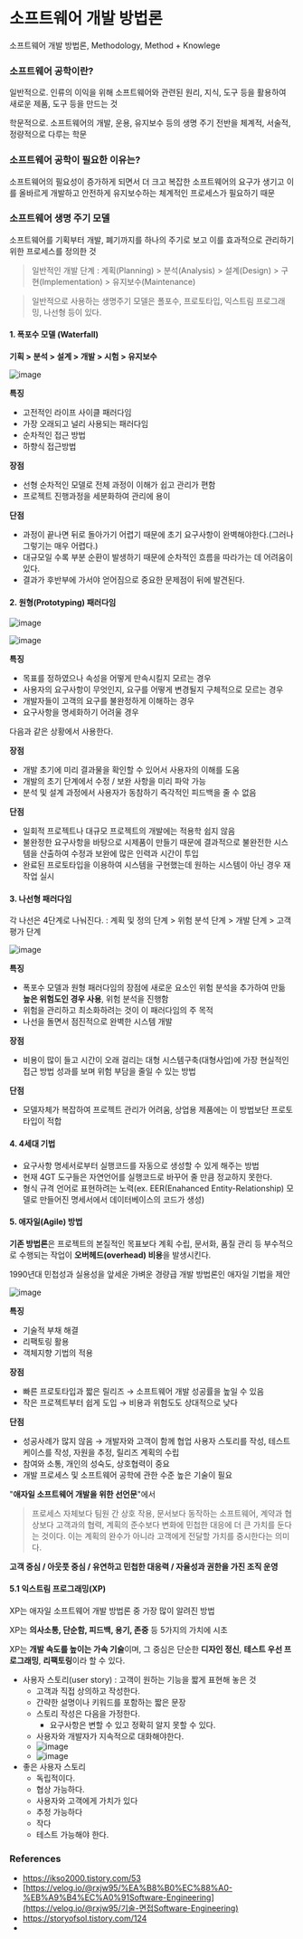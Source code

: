 # 소프트웨어 개발 방법론

소프트웨어 개발 방법론, Methodology, Method +  Knowlege

### 소프트웨어 공학이란?

일반적으로. 인류의 이익을 위해 소프트웨어와 관련된 원리, 지식, 도구 등을 활용하여 새로운 제품, 도구 등을 만드는 것

학문적으로. 소프트웨어의 개발, 운용, 유지보수 등의 생명 주기 전반을 체계적, 서술적, 정량적으로 다루는 학문

### 소프트웨어 공학이 필요한 이유는?

소프트웨어의 필요성이 증가하게 되면서 더 크고 복잡한 소프트웨어의 요구가 생기고 이를 올바르게 개발하고 안전하게 유지보수하는 체계적인 프로세스가 필요하기 때문

### 소프트웨어 생명 주기 모델

소프트웨어를 기획부터 개발, 폐기까지를 하나의 주기로 보고 이를 효과적으로 관리하기 위한 프로세스를 정의한 것

> 일반적인 개발 단계 : 계획(Planning) > 분석(Analysis) > 설계(Design) > 구현(Implementation) > 유지보수(Maintenance)

> 일반적으로 사용하는 생명주기 모델은 폴포수, 프로토타입, 익스트림 프로그래밍, 나선형 등이 있다.

#### 1. 폭포수 모델 (Waterfall)

**기획 > 분석 > 설계 > 개발 > 시험 > 유지보수**

![image](https://user-images.githubusercontent.com/42582516/80311830-f3dc8a00-881c-11ea-8408-cba0cd77b93a.png)

**특징**

* 고전적인 라이프 사이클 패러다임
* 가장 오래되고 널리 사용되는 패러다임
* 순차적인 접근 방법
* 하향식 접근방법

**장점** 

* 선형 순차적인 모델로 전체 과정이 이해가 쉽고 관리가 편함
* 프로젝트 진행과정을 세분화하여 관리에 용이

**단점** 

* 과정이 끝나면 뒤로 돌아가기 어렵기 때문에 초기 요구사항이 완벽해야한다.(그러나 그렇기는 매우 어렵다.)
* 대규모일 수록 부분 순환이 발생하기 때문에 순차적인 흐름을 따라가는 데 어려움이 있다.
* 결과가 후반부에 가서야 얻어짐으로 중요한 문제점이 뒤에 발견된다.



#### 2. 원형(Prototyping) 패러다임

![image](https://user-images.githubusercontent.com/42582516/80311847-0bb40e00-881d-11ea-865c-f1670bc8ba6b.png)

![image](https://user-images.githubusercontent.com/42582516/80311855-1373b280-881d-11ea-9231-02102f33c316.png)

**특징**

* 목표를 정하였으나 속성을 어떻게 만속시킬지 모르는 경우
* 사용자의 요구사항이 무엇인지, 요구를 어떻게 변경될지 구체적으로 모르는 경우
* 개발자들이 고객의 요구를 불완정하게 이해하는 경우
* 요구사항을 명세화하기 어려울 경우

다음과 같은 상황에서 사용한다.

**장점**

* 개발 초기에 미리 결과물을 확인할 수 있어서 사용자의 이해를 도움
* 개발의 초기 단계에서 수정 / 보완 사항을 미리 파악 가능
* 분석 및 설계 과정에서 사용자가 동참하기 즉각적인 피드백을 줄 수 없음

**단점**

* 일회적 프로젝트나 대규모 프로젝트의 개발에는 적용학 쉽지 않음
* 불완정한 요구사항을 바탕으로 시제품이 만들기 때문에 결과적으로 불완전한 시스템을 산출하여 수정과 보완에 많은 인력과 시간이 투입
* 완료된 프로토타입을 이용하여 시스템을 구현했는데 원하는 시스템이 아닌 경우 재작업 실시



#### 3. 나선형 패러다임

각 나선은 4단계로 나눠진다.
: 계획 및 정의 단계 > 위험 분석 단계 > 개발 단계 > 고객 평가 단계

![image](https://user-images.githubusercontent.com/42582516/80311873-25555580-881d-11ea-9e8b-4130ef89284a.png)

**특징**

* 폭포수 모델과 원형 패러다임의 장점에 새로운 요소인 위험 분석을 추가하여 만듦
  **높은 위험도인 경우 사용**, 위험 분석을 진행함
* 위험을 관리하고 최소화하려는 것이 이 패러다임의 주 목적
* 나선을 돌면서 점진적으로 완벽한 시스템 개발

**장점**

* 비용이 많이 들고 시간이 오래 걸리는 대형 시스템구축(대형사업)에 가장 현실적인 접근 방법 성과를 보며 위험 부담을 줄일 수 있는 방법

**단점**

* 모델자체가 복잡하여 프로젝트 관리가 어려움, 상업용 제품에는 이 방법보단 프로토타입이 적합



#### 4. 4세대 기법

* 요구사항 명세서로부터 실행코드를 자동으로 생성할 수 있게 해주는 방법
* 현재 4GT 도구들은 자연언어를 실행코드로 바꾸어 줄 만큼 정교하지 못한다.
* 형식 규격 언어로 표현하려는 노력(ex. EER(Enahanced Entity-Relationship) 모델로 만들어진 명세서에서 데이터베이스의 코드가 생성)



#### 5. 애자일(Agile) 방법

**기존 방법론**은 프로젝트의 본질적인 목표보다 계획 수립, 문서화, 품질 관리 등 부수적으로 수행되는 작업이 **오버헤드(overhead) 비용**을 발생시킨다.

1990년대 민첩성과 실용성을 앞세운 가벼운 경량급 개발 방법론인 애자일 기법을 제안

![image](https://user-images.githubusercontent.com/42582516/80311928-6483a680-881d-11ea-8139-dbd2d6c055da.png)

**특징**

* 기술적 부채 해결
* 리팩토링 활용
* 객체지향 기법의 적용

**장점**

* 빠른 프로토타입과 짧은 릴리즈 → 소프트웨어 개발 성공률을 높일 수 있음
* 작은 프로젝트부터 쉽게 도입 → 비용과 위험도도 상대적으로 낮다

**단점**

* 성공사례가 많지 않음 → 개발자와 고객이 함께 협업
  사용자 스토리를 작성, 테스트케이스를 작성, 자원을 추정, 릴리즈 계획의 수립
* 참여와 소통, 개인의 성숙도, 상호협력이 중요
* 개발 프로세스 및 소프트웨어 공학에 관한 수준 높은 기술이 필요

"**애자일 소프트웨어 개발을 위한 선언문**"에서

> 프로세스 자체보다 팀원 간 상호 작용, 문서보다 동작하는 소프트웨어, 계약과 협상보다 고객과의 협력, 계획의 준수보다 변화에 민첩한 대응에 더 큰 가치를 둔다는 것이다. 이는 계획의 완수가 아니라 고객에게 전달할 가치를 중시한다는 의미다.

**고객 중심 / 아웃풋 중심 / 유연하고 민첩한 대응력 / 자율성과 권한을 가진 조직 운영**



#### 5.1 익스트림 프로그래밍(XP)

XP는 애자일 소프트웨어 개발 방법론 중 가장 많이 알려진 방법

XP는 **의사소통, 단순함, 피드백, 용기, 존중** 등 5가지의 가치에 시초

XP는 **개발 속도를 높이는 가속 기술**이며, 그 중심은 단순한 **디자인 정신**, **테스트 우선 프로그래밍**, **리팩토링**이라 할 수 있다.

* 사용자 스토리(user story) : 고객이 원하는 기능을 짧게 표현해 놓은 것
  * 고객과 직접 상의하고 작성한다.
  * 간략한 설명이나 키워드를 포함하는 짧은 문장
  * 스토리 작성은 다음을 가정한다.
    * 요구사항은 변할 수 있고 정확히 알지 못할 수 있다.
  * 사용자와 개발자가 지속적으로 대화해야한다.
  * ![image](https://user-images.githubusercontent.com/42582516/80311885-31d9ae00-881d-11ea-8f7d-7c2f2168af8e.png)
  * ![image](https://user-images.githubusercontent.com/42582516/80311887-33a37180-881d-11ea-888a-ea250bfee6df.png)
* 좋은 사용자 스토리
  * 독립적이다.
  * 협상 가능하다.
  * 사용자와 고객에게 가치가  있다
  * 추정 가능하다
  * 작다
  * 테스트 가능해야 한다.



### References

* https://ikso2000.tistory.com/53
* [https://velog.io/@rxjw95/%EA%B8%B0%EC%88%A0-%EB%A9%B4%EC%A0%91Software-Engineering](https://velog.io/@rxjw95/기술-면접Software-Engineering)
* https://storyofsol.tistory.com/124
* 

